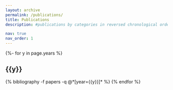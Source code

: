 ```yaml
---
layout: archive
permalink: /publications/
title: Publications
description: #publications by categories in reversed chronological order. generated by jekyll-scholar.

nav: true
nav_order: 1
---
```


<!-- ./publications.md -->

<div class="publications">
<style>ol.bibliography li { list-style: none }</style>
{%- for y in page.years %}
  <h2 class="year">{{y}}</h2>
  {% bibliography -f papers -q @*[year={{y}}]* %}
{% endfor %}

</div>
